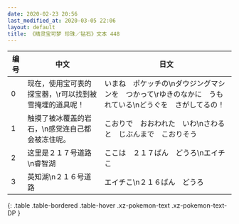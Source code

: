 ```yaml
---
date: 2020-02-23 20:56
last_modified_at: 2020-03-05 22:06
layout: default
title: 《精灵宝可梦 珍珠／钻石》文本 448
---
```

| 编号 | 中文 | 日文 |
| ---- | ---- | ---- |
| 0 | 现在，使用宝可表的探宝器，\r可以找到被雪掩埋的道具呢！ | いまね　ポケッチの\nダウジングマシンを　つかって\rゆきのなかに　うもれている\nどうぐを　さがしてるの！ |
| 1 | 触摸了被冰覆盖的岩石，\n感觉连自己都会被冻住呢。 | こおりで　おおわれた　いわ\nさわると　じぶんまで　こおりそう |
| 2 | 这里是２１７号道路　\n睿智湖 | ここは　２１７ばん　どうろ\nエイチこ |
| 3 | 英知湖\n２１６号道路 | エイチこ\n２１６ばん　どうろ |
{: .table .table-bordered .table-hover .xz-pokemon-text .xz-pokemon-text-DP }